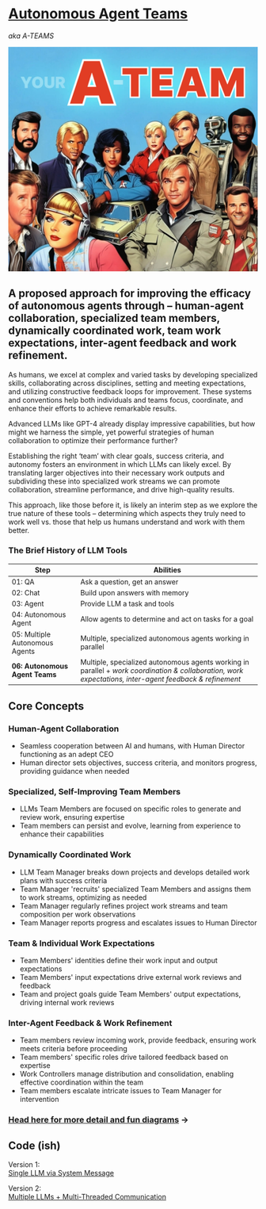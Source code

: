 # [Autonomous Agent Teams](https://claytonfarr.com/a-team) 
*aka A-TEAMS*

![A-Teams Illustration](/a-team.jpg)

## A proposed approach for improving the efficacy of autonomous agents through – human-agent collaboration, specialized team members, dynamically coordinated work, team work expectations, inter-agent feedback and work refinement.

As humans, we excel at complex and varied tasks by developing specialized skills, collaborating across disciplines, setting and meeting expectations, and utilizing constructive feedback loops for improvement. These systems and conventions help both individuals and teams focus, coordinate, and enhance their efforts to achieve remarkable results.

Advanced LLMs like GPT-4 already display impressive capabilities, but how might we harness the simple, yet powerful strategies of human collaboration to optimize their performance further?

Establishing the right ‘team’ with clear goals, success criteria, and autonomy fosters an environment in which LLMs can likely excel. By translating larger objectives into their necessary work outputs and subdividing these into specialized work streams we can promote collaboration, streamline performance, and drive high-quality results.

This approach, like those before it, is likely an interim step as we explore the true nature of these tools – determining which aspects they truly need to work well vs. those that help us humans understand and work with them better.

### The Brief History of LLM Tools


| Step | Abilities |
|---|---|
| 01: QA | Ask a question, get an answer |
| 02: Chat | Build upon answers with memory |
| 03: Agent | Provide LLM a task and tools |
| 04: Autonomous Agent | Allow agents to determine and act on tasks for a goal |
| 05: Multiple Autonomous Agents | Multiple, specialized autonomous agents working in parallel |
| **06: Autonomous Agent Teams** | Multiple, specialized autonomous agents working in parallel + *work coordination & collaboration, work expectations, inter-agent feedback & refinement* |


## Core Concepts

### Human-Agent Collaboration

- Seamless cooperation between AI and humans, with Human Director functioning as an adept CEO
- Human director sets objectives, success criteria, and monitors progress, providing guidance when needed

### Specialized, Self-Improving Team Members

- LLMs Team Members are focused on specific roles to generate and review work, ensuring expertise
- Team members can persist and evolve, learning from experience to enhance their capabilities

### Dynamically Coordinated Work

- LLM Team Manager breaks down projects and develops detailed work plans with success criteria
- Team Manager 'recruits' specialized Team Members and assigns them to work streams, optimizing as needed
- Team Manager regularly refines project work streams and team composition per work observations
- Team Manager reports progress and escalates issues to Human Director

### Team & Individual Work Expectations

- Team Members' identities define their work input and output expectations
- Team Members' input expectations drive external work reviews and feedback
- Team and project goals guide Team Members' output expectations, driving internal work reviews

### Inter-Agent Feedback & Work Refinement

- Team members review incoming work, provide feedback, ensuring work meets criteria before proceeding
- Team members' specific roles drive tailored feedback based on expertise
- Work Controllers manage distribution and consolidation, enabling effective coordination within the team
- Team members escalate intricate issues to Team Manager for intervention


### [Head here for more detail and fun diagrams](https://claytonfarr.com/a-team)  &rarr;

## Code (ish)

Version 1:  
[Single LLM via System Message](/01_single-llm/README.md)

Version 2:  
[Multiple LLMs + Multi-Threaded Communication](/02_multiple-llms/README.md)